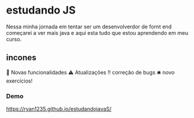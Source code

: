 # estudando JS
Nessa minha jornada em tentar ser um desenvolverdor de fornt end começarei a ver mais java e aqui esta tudo que estou aprendendo em meu curso.

## incones

:heartbeat: Novas funcionalidades
:warning: Atualizações
:bangbang: correção de bugs
:bellhop_bell: novo exercícios! 

### Demo

https://ryan1235.github.io/estudandojavaS/